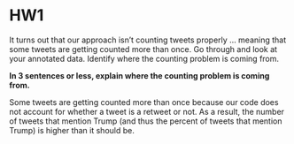 # HW1

It turns out that our approach isn’t counting tweets properly … meaning that some tweets are getting counted more than once.  Go through and look at your annotated data.  Identify where the counting problem is coming from.

**In 3 sentences or less, explain where the counting problem is coming from.**

Some tweets are getting counted more than once because our code does not account for whether a tweet is a retweet or not.  As a result, the number of tweets that mention Trump (and thus the percent of tweets that mention Trump) is higher than it should be.
